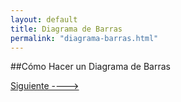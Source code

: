```yaml
---
layout: default
title: Diagrama de Barras
permalink: "diagrama-barras.html"
---
```

##Cómo Hacer un Diagrama de Barras

[Siguiente ---->]({{site.url}}/diagrama-dispersion.html)